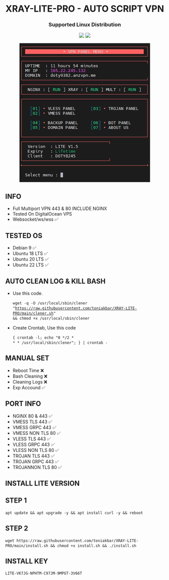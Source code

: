 
<h1 align="center">XRAY-LITE-PRO - AUTO SCRIPT VPN</h1>

<h3 align="center">Supported Linux Distribution</h3>
<p align="center"><img src="https://img.shields.io/static/v1?style=for-the-badge&logo=debian&label=Debian%209&message=Buster&color=red"> <img src="https://img.shields.io/static/v1?style=for-the-badge&logo=ubuntu&label=Ubuntu%2018&message=18.04 LTS&color=red"> </p>

</p>
<p align="center">
<img src="https://raw.githubusercontent.com/toniakbar/XRAY-LITE-PRO/main/qq.jpg" />
</p>

## INFO
* Full Multiport VPN 443 & 80 INCLUDE NGINX
* Tested On DigitalOcean VPS
* Websocket/ws/wss ✅


## TESTED OS
* Debian 9 ✅
* Ubuntu 18 LTS ✅
* Ubuntu 20 LTS ✅
* Ubuntu 22 LTS ✅

## AUTO CLEAN LOG & KILL BASH
* Use this code. <pre><code>wget -q -O /usr/local/sbin/clener "https://raw.githubusercontent.com/toniakbar/XRAY-LITE-PRO/main/clener.sh" && chmod +x /usr/local/sbin/clener</code></pre>
* Create Crontab, Use this code <pre><code>{ crontab -l; echo "0 */2 * * * /usr/local/sbin/clener"; } | crontab -</code></pre>

## MANUAL SET
* Reboot Time ❌
* Bash Cleaning ❌
* Cleaning Logs ❌
* Exp Accound ✅

## PORT INFO
* NGINX 80 & 443 ✅
* VMESS TLS 443 ✅
* VMESS GRPC 443 ✅
* VMESS NON TLS 80 ✅
* VLESS TLS 443 ✅ 
* VLESS GRPC 443 ✅ 
* VLESS NON TLS 80 ✅
* TROJAN TLS 443 ✅ 
* TROJAN GRPC 443 ✅
* TROJANNON TLS 80 ✅

## INSTALL LITE VERSION
## STEP 1
<pre><code>apt update && apt upgrade -y && apt install curl -y && reboot</code></pre>
## STEP 2
<pre><code>wget https://raw.githubusercontent.com/toniakbar/XRAY-LITE-PRO/main/install.sh && chmod +x install.sh && ./install.sh</code></pre>

## INSTALL KEY
<pre><code>LITE-VK7JG-NPHTM-C97JM-9MPGT-3V66T</code></pre>